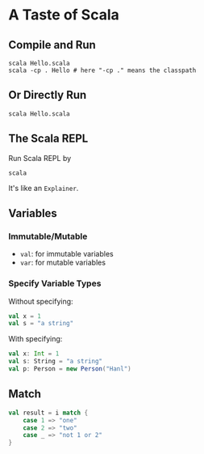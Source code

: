 # A Taste of Scala

## Compile and Run

```shell
scala Hello.scala
scala -cp . Hello # here "-cp ." means the classpath
```

## Or Directly Run

```shell
scala Hello.scala
```

## The Scala REPL

Run Scala REPL by
```shell
scala
```

It's like an `Explainer`.

## Variables

### Immutable/Mutable

- `val`: for immutable variables
- `var`: for mutable variables 

### Specify Variable Types

Without specifying:
```scala
val x = 1
val s = "a string"
```
With specifying:
```scala
val x: Int = 1
val s: String = "a string"
val p: Person = new Person("Hanl")
```

## Match

```scala
val result = i match {
    case 1 => "one"
    case 2 => "two"
    case _ => "not 1 or 2"
}
```